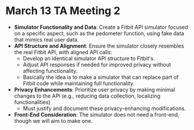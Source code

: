 # March 13 TA Meeting 2

- **Simulator Functionality and Data**: Create a Fitbit API simulator focused on a specific aspect, such as the pedometer function, using fake data that mimics real user data.
- **API Structure and Alignment**: Ensure the simulator closely resembles the real Fitbit API, with aligned API calls:
  - Develop an identical simulator API structure to Fitbit's.
  - Adjust API responses if needed for improved privacy without affecting functionality.
  - Basically the idea is to make a simulator that can replace part of Fitbit code while maintaining full functionality.
- **Privacy Enhancements**: Prioritize user privacy by making minimal changes to the API (e.g., reducing data collection, localizing functionalities)
  - Must justify and document these privacy-enhancing modifications.
- **Front-End Consideration**: The simulator does not need a front-end, though we will aim to make one.
